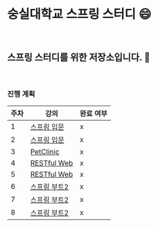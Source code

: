 # 숭실대학교 스프링 스터디 :smile:

<br>

## 스프링 스터디를 위한 저장소입니다. :book:

<br>

### 진행 계획

| 주차  | 강의                                                   | 완료 여부 |
| ------| ------------------------------------------------------ | --------------------- |
| 1 | [스프링 입문](https://www.inflearn.com/course/스프링-입문-스프링부트)               | x |
| 2 | [스프링 입문](https://www.inflearn.com/course/스프링-입문-스프링부트)               |  x                 |
| 3 | [PetClinic](https://www.inflearn.com/course/spring)                    | x                  |
| 4 | [RESTful Web](https://www.inflearn.com/course/spring-boot-restful-web-services)                   | x                  |
| 5 | [RESTful Web](https://www.inflearn.com/course/spring-boot-restful-web-services) | x                  |
| 6 | [스프링 부트2](https://www.aladin.co.kr/m/mproduct.aspx?ItemId=168752840)         |x                  |
| 7 | [스프링 부트2](https://www.aladin.co.kr/m/mproduct.aspx?ItemId=168752840)         |x                  |
| 8 | [스프링 부트2](https://www.aladin.co.kr/m/mproduct.aspx?ItemId=168752840)         |x                  |




